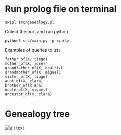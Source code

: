 # Run prolog file on terminal
````
swipl src/genealogy.pl
````

Colect the port and run python 
````
python3 src/main.py -p <port>
````

Examples of queries to use
````
father_of(X, tiago)
mother_of(X, jose)
grandfather_of(X, beatriz)
grandmother_of(X, miguel)
sister_of(X, tiago)
aunt_of(X, clara)
brother_of(X,ana)
uncle_of(X, miguel)
ancestor_of(X, clara)
````

# Genealogy tree
![alt text](https://github.com/detiuaveiro/study-of-tools-i-88194_90451_106346/blob/main/src/genealogy_tree.png?raw=true)